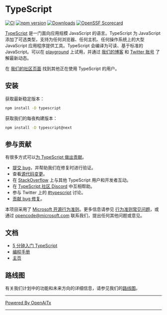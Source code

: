 # TypeScript

[![CI](https://github.com/microsoft/TypeScript/actions/workflows/ci.yml/badge.svg)](https://github.com/microsoft/TypeScript/actions/workflows/ci.yml)
[![npm version](https://badge.fury.io/js/typescript.svg)](https://www.npmjs.com/package/typescript)
[![Downloads](https://img.shields.io/npm/dm/typescript.svg)](https://www.npmjs.com/package/typescript)
[![OpenSSF Scorecard](https://api.securityscorecards.dev/projects/github.com/microsoft/TypeScript/badge)](https://securityscorecards.dev/viewer/?uri=github.com/microsoft/TypeScript)

[TypeScript](https://www.typescriptlang.org/) 是一门面向应用规模 JavaScript 的语言。TypeScript 为 JavaScript 添加了可选类型，支持为任何浏览器、任何主机、任何操作系统上的大型 JavaScript 应用程序提供工具。TypeScript 会编译为可读、基于标准的 JavaScript。可以在 [playground](https://www.typescriptlang.org/play/) 上试用，并通过 [我们的博客](https://blogs.msdn.microsoft.com/typescript) 和 [Twitter 账号](https://twitter.com/typescript) 了解最新动态。

在 [我们的社区页面](https://www.typescriptlang.org/community/) 找到其他正在使用 TypeScript 的用户。

## 安装

获取最新稳定版本：

```bash
npm install -D typescript
```

获取我们的每夜构建版本：

```bash
npm install -D typescript@next
```

## 参与贡献

有很多方式可以[为 TypeScript 做出贡献](https://github.com/microsoft/TypeScript/blob/main/CONTRIBUTING.md)。
* [提交 bug](https://github.com/microsoft/TypeScript/issues)，并帮助我们在修复时进行验证。
* 查看[源代码变更](https://github.com/microsoft/TypeScript/pulls)。
* 在 [StackOverflow](https://stackoverflow.com/questions/tagged/typescript) 上与其他 TypeScript 用户和开发者互动。
* 在 [TypeScript 社区 Discord](https://discord.gg/typescript) 中互相帮助。
* 参与 Twitter 上的 [#typescript](https://twitter.com/search?q=%23TypeScript) 讨论。
* [贡献 bug 修复](https://github.com/microsoft/TypeScript/blob/main/CONTRIBUTING.md)。

本项目采用了 [Microsoft 开源行为准则](https://opensource.microsoft.com/codeofconduct/)。更多信息请参见
[行为准则常见问题](https://opensource.microsoft.com/codeofconduct/faq/)，或通过 [opencode@microsoft.com](mailto:opencode@microsoft.com)
联系我们，提出任何其他问题或意见。

## 文档

*  [5 分钟入门 TypeScript](https://www.typescriptlang.org/docs/handbook/typescript-in-5-minutes.html)
*  [编程手册](https://www.typescriptlang.org/docs/handbook/intro.html)
*  [主页](https://www.typescriptlang.org/)

## 路线图

有关我们计划中的功能和未来方向的详细信息，请参见我们的[路线图](https://github.com/microsoft/TypeScript/wiki/Roadmap)。

---

[Powered By OpenAiTx](https://github.com/OpenAiTx/OpenAiTx)

---